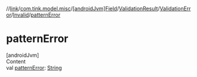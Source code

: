 //[link](../../../../../index.md)/[com.tink.model.misc](../../../../index.md)/[[androidJvm]Field](../../../index.md)/[ValidationResult](../../index.md)/[ValidationError](../index.md)/[Invalid](index.md)/[patternError](pattern-error.md)



# patternError  
[androidJvm]  
Content  
val [patternError](pattern-error.md): [String](https://kotlinlang.org/api/latest/jvm/stdlib/kotlin/-string/index.html)  



